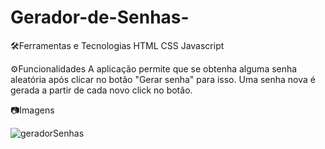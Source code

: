 # Gerador-de-Senhas-
🛠Ferramentas e Tecnologias
HTML
CSS
Javascript

⚙️Funcionalidades
A aplicação permite que se obtenha alguma senha aleatória após clicar no botão "Gerar senha" para isso. Uma senha nova é gerada a partir de cada novo click no botão.

📷Imagens

![geradorSenhas](https://user-images.githubusercontent.com/94769962/183307642-0cdb7770-2ac2-485d-9453-bdff7acac737.PNG)
